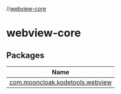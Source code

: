 //[webview-core](index.md)

# webview-core

## Packages

| Name |
|---|
| [com.mooncloak.kodetools.webview](webview-core/com.mooncloak.kodetools.webview/index.md) |
